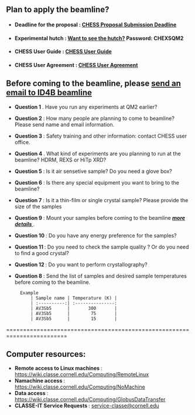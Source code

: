 
## Plan to apply the beamline?

* #### <b> Deadline for the proposal : </b> [CHESS Proposal Submission Deadline](https://www.chess.cornell.edu/users/chess-deadlines)

* #### <b> Experimental hutch : </b> [Want to see the hutch?](https://my.matterport.com/show/?m=Sfd6R3am1wR)  Password: CHEXSQM2

* #### <b> CHESS User Guide : </b> [CHESS User Guide](https://www.chess.cornell.edu/user-guide)


* #### <b> CHESS User Agreement : </b> [CHESS User Agreement](https://www.chess.cornell.edu/user-agreement#:~:text=In%20exchange%20for%20use%20of,of%20the%20negligence%20of%20Cornell)






## Before coming to the beamline, please <a href = "mailto: ss3428@cornell.edu">send an email to ID4B beamline</a> 


* <b> Question 1 </b>. Have you run any experiments at QM2 earlier?
* <b> Question 2 </b>: How many people are planning to come to beamline? Please send name and email information.
* <b> Question 3 </b>: Safety training and other information: contact CHESS user office.
* <b> Question 4 </b>. What kind of experiments are you planning to run at the beamline? HDRM,  REXS or HiTp XRD?
* <b> Question 5 </b>: Is it air sensetive sample? Do you need a glove box?
* <b> Question 6 </b>: Is there any special equipment you want to bring to the beamline?
* <b> Question 7 </b>: Is it a thin-film or single crystal sample? Please provide the size of the samples
* <b> Question 9 </b>: Mount your samples before coming to the beamline [<b><i>more details</i> </b>](https://suchismitasarker.github.io/CHESS-ID4B-QM2/sample/).
* <b> Question 10 </b>: Do you have any energy preference for the samples?
* <b> Question 11 </b>: Do you need to check the sample quality ? Or do you need to find a good crystal?
* <b> Question 12 </b>: Do you want to perform crystallography?
* <b> Question 8 </b>: Send the list of samples and desired sample temperatures before coming to the beamline.
        
        Example
            | Sample name | Temperature (K) | 
            | :----------:| :---------------: 
            | AV3Sb5      |       300       |  
            | AV3Sb5      |        75       | 
            | AV3Sb5      |        15       | 





========================================================================
## Computer resources:

* <b> Remote access to Linux machines </b> : https://wiki.classe.cornell.edu/Computing/RemoteLinux
* <b> Namachine access </b> : https://wiki.classe.cornell.edu/Computing/NoMachine
* <b> Data access </b> : https://wiki.classe.cornell.edu/Computing/GlobusDataTransfer
* <b> CLASSE-IT Service Requests </b> : service-classe@cornell.edu  

